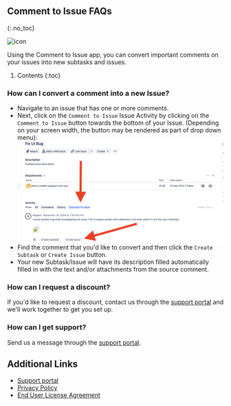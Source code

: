 ## Comment to Issue FAQs
{:.no_toc}

<img alt="icon" src="{{ 'assets/comment-to-issue-icon.svg' | relative_url }}" width="64" height="64"/> 

Using the Comment to Issue app, you can convert important comments on your issues into new subtasks and issues.

1. Contents
{:toc}

### How can I convert a comment into a new Issue?

- Navigate to an issue that has one or more comments.
- Next, click on the `Comment to Issue` Issue Activity by clicking on the `Comment to Issue` button towards the bottom of your Issue. (Depending on your screen width, the button may be rendered as part of drop down menu):
![comment-to-issue-activity-arrow](/assets/comment-to-issue-activity-arrow.png)
- Find the comment that you'd like to convert and then click the `Create Subtask` or `Create Issue` button.
- Your new Subtask/Issue will have its description filled automatically filled in with the text and/or attachments from the source comment.

### How can I request a discount?
If you'd like to request a discount, contact us through the [support portal](https://firstdawnllc.atlassian.net/servicedesk/customer/portal/1) and we'll work together to get you set up.

### How can I get support?
Send us a message through the [support portal](https://firstdawnllc.atlassian.net/servicedesk/customer/portal/1).

## Additional Links
- [Support portal](https://firstdawnllc.atlassian.net/servicedesk/customer/portal/1)
- [Privacy Policy](/comment-to-issue-privacy)
- [End User License Agreement](comment-to-issue-eula)
